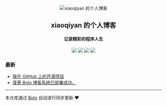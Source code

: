<p align="center"><img alt="xiaoqiyan 的个人博客" src="https://pic.stackoverflow.wiki/uploadImages/114/246/231/87/2020/06/06/16/41/3e4a3ce8-8882-4258-9860-a337bf859605.png"></p><h2 align="center">
xiaoqiyan 的个人博客
</h2>

<h4 align="center">记录精彩的程序人生</h4>
<p align="center"><a title="xiaoqiyan 的个人博客" target="_blank" href="https://github.com/fengyinxqy/bolo-blog"><img src="https://img.shields.io/github/last-commit/fengyinxqy/bolo-blog.svg?style=flat-square&color=FF9900"></a>
<a title="GitHub repo size in bytes" target="_blank" href="https://github.com/fengyinxqy/bolo-blog"><img src="https://img.shields.io/github/repo-size/fengyinxqy/bolo-blog.svg?style=flat-square"></a>
<a title="Bolo Version" target="_blank" href="https://github.com/adlered/bolo-solo"><img src="https://img.shields.io/badge/bolo-v2.5 稳定版-f1e05a.svg?style=flat-square&color=blueviolet"></a>
<a title="Hits" target="_blank" href="https://github.com/88250/hits"><img src="https://hits.b3log.org/fengyinxqy/bolo-blog.svg"></a></p>

### 最新

* [我在 GitHub 上的开源项目](https://www.xiaoqiyan.top/github)
* [菠萝 Bolo 博客系统已部署成功。](https://www.xiaoqiyan.top/hello-bolo)



---

本仓库通过 [Bolo](https://github.com/adlered/bolo-solo) 自动进行同步更新 ❤️ 